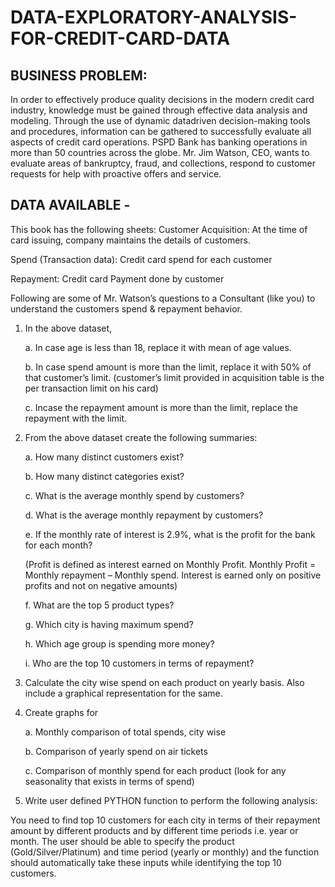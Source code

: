 # DATA-EXPLORATORY-ANALYSIS-FOR-CREDIT-CARD-DATA

## BUSINESS PROBLEM:

In order to effectively produce quality decisions in the modern credit card industry, knowledge
must be gained through effective data analysis and modeling. Through the use of dynamic datadriven
decision-making tools and procedures, information can be gathered to successfully evaluate
all aspects of credit card operations. PSPD Bank has banking operations in more than 50 countries
across the globe. Mr. Jim Watson, CEO, wants to evaluate areas of bankruptcy, fraud, and
collections, respond to customer requests for help with proactive offers and service.

## DATA AVAILABLE -

This book has the following sheets:
Customer Acquisition: At the time of card issuing, company maintains the details of customers.

Spend (Transaction data): Credit card spend for each customer

Repayment: Credit card Payment done by customer

Following are some of Mr. Watson’s questions to a Consultant (like you) to understand the
customers spend & repayment behavior.

1. In the above dataset,

    a. In case age is less than 18, replace it with mean of age values.

    b. In case spend amount is more than the limit, replace it with 50% of that customer’s limit.
      (customer’s limit provided in acquisition table is the per transaction limit on his card)

    c. Incase the repayment amount is more than the limit, replace the repayment with the
      limit.

2. From the above dataset create the following summaries:

    a. How many distinct customers exist?

    b. How many distinct categories exist?

    c. What is the average monthly spend by customers?

    d. What is the average monthly repayment by customers?

    e. If the monthly rate of interest is 2.9%, what is the profit for the bank for each month?
    
    (Profit is defined as interest earned on Monthly Profit. Monthly Profit = Monthly repayment
    – Monthly spend. Interest is earned only on positive profits and not on negative amounts)


    f. What are the top 5 product types?

    g. Which city is having maximum spend?

    h. Which age group is spending more money?

    i. Who are the top 10 customers in terms of repayment?

3. Calculate the city wise spend on each product on yearly basis. Also include a graphical
representation for the same.

4. Create graphs for

    a. Monthly comparison of total spends, city wise

    b. Comparison of yearly spend on air tickets

    c. Comparison of monthly spend for each product (look for any seasonality
    that exists in terms of spend)

5. Write user defined PYTHON function to perform the following analysis:

You need to find top 10 customers for each city in terms of their repayment amount by
different products and by different time periods i.e. year or month. The user should be able
to specify the product (Gold/Silver/Platinum) and time period (yearly or monthly) and the
function should automatically take these inputs while identifying the top 10 customers.
